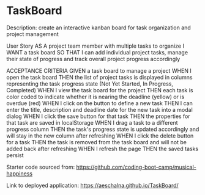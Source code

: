 # TaskBoard
Description: create an interactive kanban board for task organization and project management 

User Story
AS A project team member with multiple tasks to organize
I WANT a task board 
SO THAT I can add individual project tasks, manage their state of progress and track overall project progress accordingly

ACCEPTANCE CRITERIA
GIVEN a task board to manage a project
WHEN I open the task board
THEN the list of project tasks is displayed in columns representing the task progress state (Not Yet Started, In Progress, Completed)
WHEN I view the task board for the project
THEN each task is color coded to indicate whether it is nearing the deadline (yellow) or is overdue (red)
WHEN I click on the button to define a new task
THEN I can enter the title, description and deadline date for the new task into a modal dialog
WHEN I click the save button for that task
THEN the properties for that task are saved in localStorage
WHEN I drag a task to a different progress column
THEN the task's progress state is updated accordingly and will stay in the new column after refreshing
WHEN I click the delete button for a task
THEN the task is removed from the task board and will not be added back after refreshing
WHEN I refresh the page
THEN the saved tasks persist

Starter code sourced from: https://github.com/coding-boot-camp/musical-happiness

Link to deployed application: https://aeschalna.github.io/TaskBoard/
